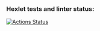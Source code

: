 ### Hexlet tests and linter status:
[![Actions Status](https://github.com/seregad544/frontend-project-lvl1/workflows/hexlet-check/badge.svg)](https://github.com/seregad544/frontend-project-lvl1/actions)